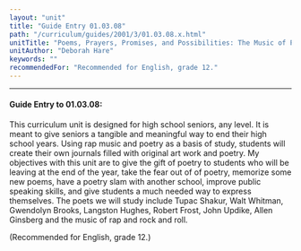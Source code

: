 ```yaml
---
layout: "unit"
title: "Guide Entry 01.03.08"
path: "/curriculum/guides/2001/3/01.03.08.x.html"
unitTitle: "Poems, Prayers, Promises, and Possibilities: The Music of Poetry"
unitAuthor: "Deborah Hare"
keywords: ""
recommendedFor: "Recommended for English, grade 12."
---
```

<body>
<hr/>
 <h4>
  Guide Entry to 01.03.08:
 </h4>
 <p>
  This curriculum unit is designed for high school seniors, any level. It is meant to give seniors a tangible and meaningful way to end their high school years. Using rap music and poetry as a basis of study, students will create their own journals filled with original art work and poetry. My objectives with this unit are to give the gift of poetry to students who will be leaving at the end of the year, take the fear out of of poetry, memorize some new poems, have a poetry slam with another school, improve public speaking skills, and give students a much needed way to express themselves. The poets we will study include Tupac Shakur, Walt Whitman, Gwendolyn Brooks, Langston Hughes, Robert Frost, John Updike, Allen Ginsberg and the music of rap and rock and roll.
 </p>
<p>
  (Recommended for English, grade 12.)
 </p>

</body>